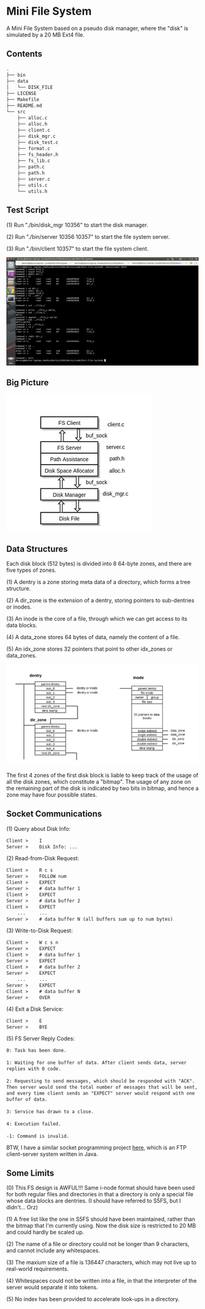 # Mini File System

A Mini File System based on a pseudo disk manager, where the "disk" is simulated by a 20 MB Ext4 file.

## Contents

	.
	├── bin
	├── data
	│   └── DISK_FILE
	├── LICENSE
	├── Makefile
	├── README.md
	└── src
		├── alloc.c
		├── alloc.h
		├── client.c
		├── disk_mgr.c
		├── disk_test.c
		├── format.c
		├── fs_header.h
		├── fs_lib.c
		├── path.c
		├── path.h
		├── server.c
		├── utils.c
		└── utils.h


## Test Script

(1) Run "./bin/disk_mgr 10356" to start the disk manager.

(2) Run "./bin/server 10356 10357" to start the file system server.

(3) Run "./bin/client 10357" to start the file system client.


![test](doc/test_script.png)


## Big Picture

![Architecture](doc/arch.jpg)


## Data Structures

Each disk block (512 bytes) is divided into 8 64-byte zones, and there are five types of zones.

(1) A dentry is a zone storing meta data of a directory, which forms a tree structure.

(2) A dir\_zone is the extension of a dentry, storing pointers to sub-dentries or inodes.

(3) An inode is the core of a file, through which we can get access to its data blocks.

(4) A data\_zone stores 64 bytes of data, namely the content of a file.

(5) An idx\_zone stores 32 pointers that point to other idx\_zones or data\_zones.

![Structures](doc/struct.jpg)

The first 4 zones of the first disk block is liable to keep track of the usage of all the disk zones, which constitute a "bitmap". 
The usage of any zone on the remaining part of the disk is indicated by two bits in bitmap, and hence a zone may have four possible states.


## Socket Communications

(1) Query about Disk Info:

	Client >	I
	Server >	Disk Info: ...

(2) Read-from-Disk Request:

	Client >	R c s
	Server >	FOLLOW num
    Client >    EXPECT
	Server >	# data buffer 1
    Client >    EXPECT
	Server > 	# data buffer 2
    Client >    EXPECT
		...		...
	Server >	# data buffer N	(all buffers sum up to num bytes)

(3) Write-to-Disk Request:

	Client >	W c s n
	Server >	EXPECT
	Client >	# data buffer 1
	Server >	EXPECT
	Client > 	# data buffer 2
	Server >	EXPECT
		...		...
	Server >	EXPECT
	Client >	# data buffer N
	Server >	OVER

(4) Exit a Disk Service:

	Client >	E
	Server >	BYE

(5) FS Server Reply Codes:

    0: Task has been done.

    1: Waiting for one buffer of data. After client sends data, server replies with 0 code.

    2: Requesting to send messages, which should be responded with "ACK".
    Then server would send the total number of messages that will be sent,
    and every time client sends an "EXPECT" server would respond with one buffer of data.
    
    3: Service has drawn to a close.

    4: Execution failed.

    -1: Command is invalid.


BTW, I have a similar socket programming project [here](https://github.com/DevinZ1993/Pieces-of-Code/tree/master/projects/ftp), 
which is an FTP client-server system written in Java.


## Some Limits

(0) This FS design is AWFUL!!! Same i-node format should have been used for both regular files and directories in that a directory is only a special file whose data blocks are dentries. (I should have referred to S5FS, but I didn't... Orz)

(1) A free list like the one in S5FS should have been maintained, rather than the bitmap that I'm currently using. Now the disk size is restricted to 20 MB and could hardly be scaled up.

(2) The name of a file or directory could not be longer than 9 characters, and cannot include any whitespaces.

(3) The maxium size of a file is 136447 characters, which may not live up to real-world requirements.

(4) Whitespaces could not be written into a file, in that the interpreter of the server would separate it into tokens.

(5) No index has been provided to accelerate look-ups in a directory.

